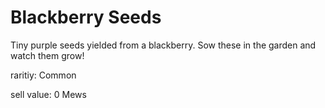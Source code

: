 # Blackberry Seeds

Tiny purple seeds yielded from a blackberry. Sow these in the garden and watch them grow!

raritiy: Common

sell value: 0 Mews